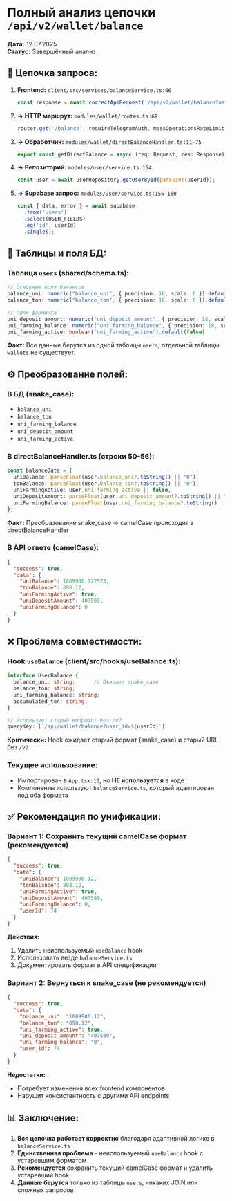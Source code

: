 # Полный анализ цепочки `/api/v2/wallet/balance`
**Дата:** 12.07.2025  
**Статус:** Завершённый анализ

## 📍 Цепочка запроса:

1. **Frontend:** `client/src/services/balanceService.ts:66`
   ```typescript
   const response = await correctApiRequest(`/api/v2/wallet/balance?user_id=${targetUserId}`, 'GET');
   ```

2. **→ HTTP маршрут:** `modules/wallet/routes.ts:69`
   ```typescript
   router.get('/balance', requireTelegramAuth, massOperationsRateLimit, getDirectBalance);
   ```

3. **→ Обработчик:** `modules/wallet/directBalanceHandler.ts:11-75`
   ```typescript
   export const getDirectBalance = async (req: Request, res: Response)
   ```

4. **→ Репозиторий:** `modules/user/service.ts:154`
   ```typescript
   const user = await userRepository.getUserById(parseInt(userId));
   ```

5. **→ Supabase запрос:** `modules/user/service.ts:156-160`
   ```typescript
   const { data, error } = await supabase
     .from('users')
     .select(USER_FIELDS)
     .eq('id', userId)
     .single();
   ```

## 📂 Таблицы и поля БД:

### Таблица `users` (shared/schema.ts):
```typescript
// Основные поля балансов
balance_uni: numeric("balance_uni", { precision: 18, scale: 6 }).default("0"),
balance_ton: numeric("balance_ton", { precision: 18, scale: 6 }).default("0"),

// Поля фарминга  
uni_deposit_amount: numeric("uni_deposit_amount", { precision: 18, scale: 6 }).default("0"),
uni_farming_balance: numeric("uni_farming_balance", { precision: 18, scale: 6 }).default("0"),
uni_farming_active: boolean("uni_farming_active").default(false)
```

**Факт:** Все данные берутся из одной таблицы `users`, отдельной таблицы `wallets` не существует.

## ⚙️ Преобразование полей:

### В БД (snake_case):
- `balance_uni`
- `balance_ton`
- `uni_farming_balance`
- `uni_deposit_amount`
- `uni_farming_active`

### В directBalanceHandler.ts (строки 50-56):
```typescript
const balanceData = {
  uniBalance: parseFloat(user.balance_uni?.toString() || "0"),
  tonBalance: parseFloat(user.balance_ton?.toString() || "0"),
  uniFarmingActive: user.uni_farming_active || false,
  uniDepositAmount: parseFloat(user.uni_deposit_amount?.toString() || "0"),
  uniFarmingBalance: parseFloat(user.uni_farming_balance?.toString() || "0")
};
```

**Факт:** Преобразование snake_case → camelCase происходит в directBalanceHandler

### В API ответе (camelCase):
```json
{
  "success": true,
  "data": {
    "uniBalance": 1009900.122573,
    "tonBalance": 898.12,
    "uniFarmingActive": true,
    "uniDepositAmount": 407589,
    "uniFarmingBalance": 0
  }
}
```

## ❌ Проблема совместимости:

### Hook `useBalance` (client/src/hooks/useBalance.ts):
```typescript
interface UserBalance {
  balance_uni: string;      // Ожидает snake_case
  balance_ton: string;      
  uni_farming_balance: string;
  accumulated_ton: string;
}

// Использует старый endpoint без /v2
queryKey: [`/api/wallet/balance?user_id=${userId}`]
```

**Критически:** Hook ожидает старый формат (snake_case) и старый URL без `/v2`

### Текущее использование:
- Импортирован в `App.tsx:10`, но **НЕ используется** в коде
- Компоненты используют `balanceService.ts`, который адаптирован под оба формата

## ✅ Рекомендация по унификации:

### Вариант 1: Сохранить текущий camelCase формат (рекомендуется)
```json
{
  "success": true,
  "data": {
    "uniBalance": 1009900.12,
    "tonBalance": 898.12,
    "uniFarmingActive": true,
    "uniDepositAmount": 407589,
    "uniFarmingBalance": 0,
    "userId": 74
  }
}
```

**Действия:**
1. Удалить неиспользуемый `useBalance` hook
2. Использовать везде `balanceService.ts`
3. Документировать формат в API спецификации

### Вариант 2: Вернуться к snake_case (не рекомендуется)
```json
{
  "success": true,
  "data": {
    "balance_uni": "1009900.12",
    "balance_ton": "898.12",
    "uni_farming_active": true,
    "uni_deposit_amount": "407589",
    "uni_farming_balance": "0",
    "user_id": 74
  }
}
```

**Недостатки:**
- Потребует изменения всех frontend компонентов
- Нарушит консистентность с другими API endpoints

## 📊 Заключение:

1. **Вся цепочка работает корректно** благодаря адаптивной логике в `balanceService.ts`
2. **Единственная проблема** - неиспользуемый `useBalance` hook с устаревшим форматом
3. **Рекомендуется** сохранить текущий camelCase формат и удалить устаревший hook
4. **Данные берутся** только из таблицы `users`, никаких JOIN или сложных запросов